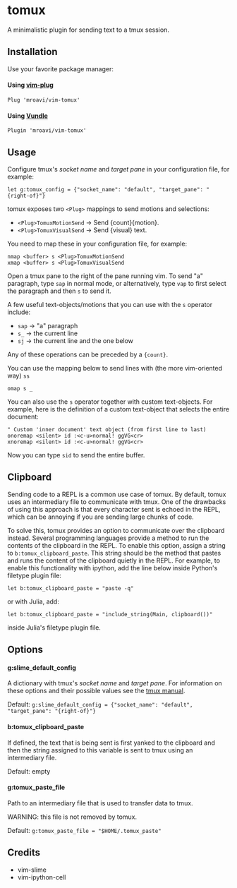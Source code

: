 tomux
=====

A minimalistic plugin for sending text to a tmux session.

Installation
------------

Use your favorite package manager:

#### Using [vim-plug](https://github.com/junegunn/vim-plug)

```vim
Plug 'mroavi/vim-tomux'
```


#### Using [Vundle](https://github.com/VundleVim/Vundle.vim)

```vim
Plugin 'mroavi/vim-tomux'
```

Usage
-----

Configure tmux's *socket name* and *target pane* in your configuration file, for
example:

```vim
let g:tomux_config = {"socket_name": "default", "target_pane": "{right-of}"}
```

tomux exposes two `<Plug>` mappings to send motions and selections:

- `<Plug>TomuxMotionSend` -> Send {count}{motion}.
- `<Plug>TomuxVisualSend` -> Send {visual} text.

You need to map these in your configuration file, for example:

```vim
nmap <buffer> s <Plug>TomuxMotionSend
xmap <buffer> s <Plug>TomuxVisualSend
```

Open a tmux pane to the right of the pane running vim. To send "a" paragraph,
type `sap` in normal mode, or alternatively, type `vap` to first select the
paragraph and then `s` to send it.

A few useful text-objects/motions that you can use with the `s` operator include:

- `sap` -> "a" paragraph
- `s_`  -> the current line
- `sj`  -> the current line and the one below

Any of these operations can be preceded by a `{count}`.

You can use the mapping below to send lines with (the more vim-oriented way) `ss` 

```vim
omap s _
```

You can also use the `s` operator together with custom text-objects. For example,
here is the definition of a custom text-object that selects the entire document:

```vim
" Custom 'inner document' text object (from first line to last)
onoremap <silent> id :<c-u>normal! ggVG<cr>
xnoremap <silent> id :<c-u>normal! ggVG<cr>
```

Now you can type `sid` to send the entire buffer.

Clipboard
---------

Sending code to a REPL is a common use case of tomux. By default, tomux uses an
intermediary file to communicate with tmux. One of the drawbacks of using this
approach is that every character sent is echoed in the REPL, which can be
annoying if you are sending large chunks of code.

To solve this, tomux provides an option to communicate over the clipboard
instead. Several programming languages provide a method to run the contents of
the clipboard in the REPL. To enable this option, assign a string to
`b:tomux_clipboard_paste`. This string should be the method that pastes and
runs the content of the clipboard quietly in the REPL. For example, to enable
this functionality with ipython, add the line below inside Python's filetype
plugin file: 
```vim
let b:tomux_clipboard_paste = "paste -q"
```
or with Julia, add:
```vim
let b:tomux_clipboard_paste = "include_string(Main, clipboard())"
```
inside Julia's filetype plugin file.

Options
-------

#### g:slime_default_config

A dictionary with tmux's *socket name* and *target pane*. For information on
these options and their possible values see the [tmux
manual](http://man.openbsd.org/OpenBSD-current/man1/tmux.1#_last__2).

Default: `g:slime_default_config = {"socket_name": "default", "target_pane": "{right-of}"}`

#### b:tomux_clipboard_paste

If defined, the text that is being sent is first yanked to the clipboard
and then the string assigned to this variable is sent to tmux using an
intermediary file.

Default: empty

#### g:tomux_paste_file

Path to an intermediary file that is used to transfer data to tmux. 

WARNING: this file is not removed by tomux.

Default: `g:tomux_paste_file = "$HOME/.tomux_paste"`
 
Credits
-------

- vim-slime
- vim-ipython-cell

